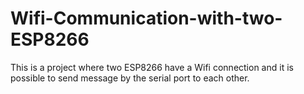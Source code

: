 # Wifi-Communication-with-two-ESP8266
This is a project where two ESP8266 have a Wifi connection and it is possible to send message by the serial port to each other.
